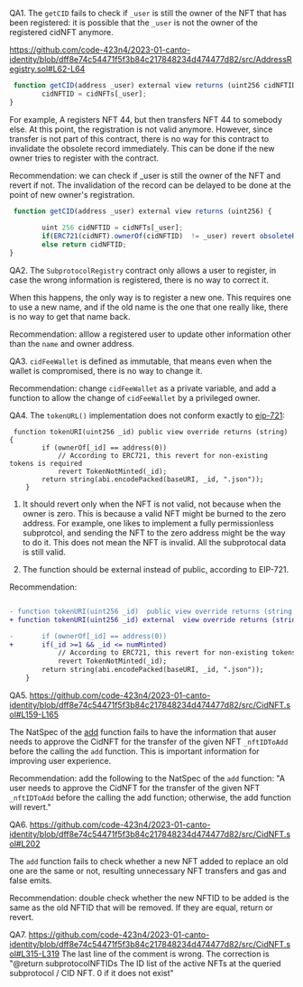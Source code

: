 QA1. The ``getCID`` fails to check if ``_user`` is still the owner of the NFT that has been registered: it is possible that the ``_user`` is not the owner of the registered cidNFT anymore.  

https://github.com/code-423n4/2023-01-canto-identity/blob/dff8e74c54471f5f3b84c217848234d474477d82/src/AddressRegistry.sol#L62-L64
```javascript
 function getCID(address _user) external view returns (uint256 cidNFTID) {
        cidNFTID = cidNFTs[_user]; 
}
```

For example, A registers NFT 44, but then transfers NFT 44 to somebody else. At this point, the registration is not valid anymore. However, since transfer is not part of this contract, there is no way for this contract to invalidate  the obsolete record immediately. This can be done if the new owner tries to register with the contract.

Recommendation: we can check if _user is still the owner of the NFT and revert if not. The invalidation of the record can be delayed to be done at the point of new owner's registration.
```javascript
 function getCID(address _user) external view returns (uint256) {
        
        uint 256 cidNFTID = cidNFTs[_user]; 
        if(ERC721(cidNFT).ownerOf(cidNFTID)  != _user) revert obsoleteRegistration();
        else return cidNFTID;     
}

```

QA2. The ``SubprotocolRegistry`` contract only allows a user to register, in case the wrong information is registered, there is no way to correct it. 


When this happens, the only way is to register a new one. This requires one to use a new name, and if the old name is the one that one really like, there is no way to get that name back.

Recommendation: alllow a registered user to update other information other than the ``name`` and owner address. 

QA3. ``cidFeeWallet`` is defined as immutable, that means even when the wallet is compromised, there is no way to change it. 

Recommendation:  change ``cidFeeWallet`` as a private variable, and add a function to allow the change of ``cidFeeWallet`` by a privileged owner. 

QA4. The ``tokenURL()`` implementation does not conform exactly to [eip-721](https://eips.ethereum.org/EIPS/eip-721):
```
 function tokenURI(uint256 _id) public view override returns (string) {
        if (ownerOf[_id] == address(0))
            // According to ERC721, this revert for non-existing tokens is required
            revert TokenNotMinted(_id);
        return string(abi.encodePacked(baseURI, _id, ".json"));
    }
```
1) It should revert only when the NFT is not valid, not because when the owner is zero. This is because a valid NFT might be burned to the zero address.  For example, one likes to implement a fully permissionless subprotcol, and sending the NFT to the zero address might be the way to do it. This does not mean the NFT is invalid. All the subprotocal data is still valid. 

2)  The function should be external instead of public, according to EIP-721. 


Recommendation:
```diff

- function tokenURI(uint256 _id)  public view override returns (string memory) {
+ function tokenURI(uint256 _id) external  view override returns (string memory) {

-       if (ownerOf[_id] == address(0))
+       if(_id >=1 && _id <= numMinted)
            // According to ERC721, this revert for non-existing tokens is required
            revert TokenNotMinted(_id);
        return string(abi.encodePacked(baseURI, _id, ".json"));
    }
```

QA5. https://github.com/code-423n4/2023-01-canto-identity/blob/dff8e74c54471f5f3b84c217848234d474477d82/src/CidNFT.sol#L159-L165

The NatSpec of the [add](https://github.com/code-423n4/2023-01-canto-identity/blob/dff8e74c54471f5f3b84c217848234d474477d82/src/CidNFT.sol#L165-L171) function fails to have the information that auser needs to approve the CidNFT for the transfer of the given NFT ``_nftIDToAdd`` before the calling the ``add`` function. This is important information for improving user experience. 

Recommendation: add the following to the NatSpec of the ``add`` function:  "A user needs to approve the CidNFT for the transfer of the given NFT ``_nftIDToAdd`` before the calling the add function; otherwise, the add function will revert."

QA6. https://github.com/code-423n4/2023-01-canto-identity/blob/dff8e74c54471f5f3b84c217848234d474477d82/src/CidNFT.sol#L202

The ``add`` function fails to check whether a new NFT added to replace an old one are the same or not, resulting unnecessary NFT transfers and gas and false emits. 

Recommendation: double check whether the new NFTID to be added is the same as the old NFTID that will be removed. If they are equal, return or revert. 

QA7. https://github.com/code-423n4/2023-01-canto-identity/blob/dff8e74c54471f5f3b84c217848234d474477d82/src/CidNFT.sol#L315-L319
The last line of the comment is wrong. The correction is
 "@return subprotocolNFTIDs The ID list of the active NFTs at the queried subprotocol / CID NFT. 0 if it does not exist"
